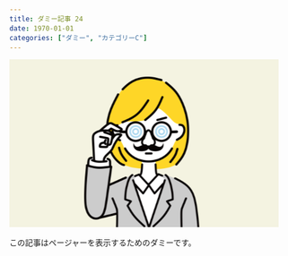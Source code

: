 ```yaml
---
title: ダミー記事 24
date: 1970-01-01
categories: ["ダミー", "カテゴリーC"]
---
```


![](thumbnail.png)

この記事はページャーを表示するためのダミーです。